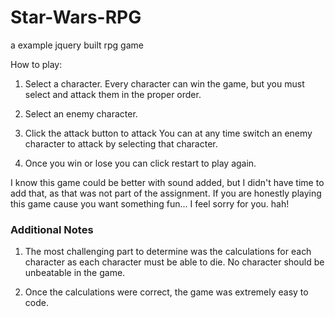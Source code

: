 
# Star-Wars-RPG

a example jquery built rpg game

How to play:

 1. Select a character. Every character can win the game, but you must select and attack them in the proper order.
 2. Select an enemy character.
 3. Click the attack button to attack
You can at any time switch an enemy character to attack by selecting that character.

4. Once you win or lose you can click restart to play again.

I know this game could be better with sound added, but I didn't have time to add that, as that was not part of the assignment. If you are honestly playing this game cause you want something fun... I feel sorry for you. hah!


### Additional Notes
1. The most challenging part to determine was the calculations for each character as each character must be able to die. No character should be unbeatable in the game.

2. Once the calculations were correct, the game was extremely easy to code.
